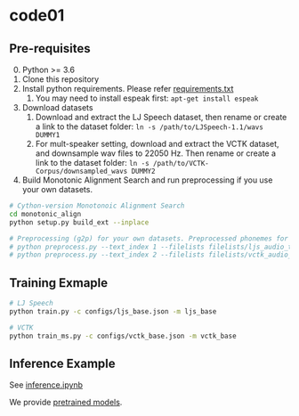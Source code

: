# code01


## Pre-requisites
0. Python >= 3.6
0. Clone this repository
0. Install python requirements. Please refer [requirements.txt](requirements.txt)
    1. You may need to install espeak first: `apt-get install espeak`
0. Download datasets
    1. Download and extract the LJ Speech dataset, then rename or create a link to the dataset folder: `ln -s /path/to/LJSpeech-1.1/wavs DUMMY1`
    1. For mult-speaker setting, download and extract the VCTK dataset, and downsample wav files to 22050 Hz. Then rename or create a link to the dataset folder: `ln -s /path/to/VCTK-Corpus/downsampled_wavs DUMMY2`
0. Build Monotonic Alignment Search and run preprocessing if you use your own datasets.
```sh
# Cython-version Monotonoic Alignment Search
cd monotonic_align
python setup.py build_ext --inplace

# Preprocessing (g2p) for your own datasets. Preprocessed phonemes for LJ Speech and VCTK have been already provided.
# python preprocess.py --text_index 1 --filelists filelists/ljs_audio_text_train_filelist.txt filelists/ljs_audio_text_val_filelist.txt filelists/ljs_audio_text_test_filelist.txt 
# python preprocess.py --text_index 2 --filelists filelists/vctk_audio_sid_text_train_filelist.txt filelists/vctk_audio_sid_text_val_filelist.txt filelists/vctk_audio_sid_text_test_filelist.txt
```


## Training Exmaple
```sh
# LJ Speech
python train.py -c configs/ljs_base.json -m ljs_base

# VCTK
python train_ms.py -c configs/vctk_base.json -m vctk_base
```


## Inference Example
See [inference.ipynb](inference.ipynb)

We provide [pretrained models](https://drive.google.com/drive/folders/1zdc4V0Cxt8DjqVOP5WyNBlz7TiYAdQj8?usp=sharing).
